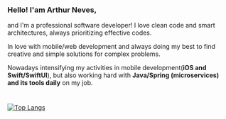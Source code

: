 ### Hello! I'am Arthur Neves,

and I'm a professional software developer! I love clean code and smart architectures, always prioritizing effective codes.

In love with mobile/web development and always doing my best to find creative and simple solutions for complex problems.

Nowadays intensifying my activities in mobile development(**iOS and Swift/SwiftUI**), but also working hard with **Java/Spring (microservices) and its tools daily** on my job.

#
[![Top Langs](https://github-readme-stats.vercel.app/api/top-langs/?username=arthurnvs&layout=compact)](https://github.com/anuraghazra/github-readme-stats) 
